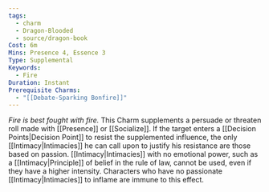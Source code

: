 ```yaml
---
tags:
  - charm
  - Dragon-Blooded
  - source/dragon-book
Cost: 6m
Mins: Presence 4, Essence 3
Type: Supplemental
Keywords:
  - Fire
Duration: Instant
Prerequisite Charms:
  - "[[Debate-Sparking Bonfire]]"
---
```

*Fire is best fought with fire.*
This Charm supplements a persuade or threaten roll made with [[Presence]] or [[Socialize]]. If the target enters a [[Decision Points|Decision Point]] to resist the supplemented influence, the only [[Intimacy|Intimacies]] he can call upon to justify his resistance are those based on passion. [[Intimacy|Intimacies]] with no emotional power, such as a [[Intimacy|Principle]] of belief in the rule of law, cannot be used, even if they have a higher intensity. Characters who have no passionate [[Intimacy|Intimacies]] to inflame are immune to this effect.